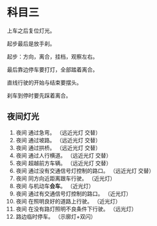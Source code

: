 # 科目三

上车之后复位灯光。

起步最后是放手刹。

起步：方向，离合，挂档，观察左右。

最后靠边停车要打灯，全部踏着离合。

直线行驶的开始与结束要摆头。

刹车到停时要先踩着离合。

## 夜间灯光

1. 夜间 通过急弯。 （远近光灯 交替）
2. 夜间 通过坡路。 （远近光灯 交替）
3. 夜间 通过拱桥。 （远近光灯 交替）
4. 夜间 通过人行横道。 （远近光灯 交替）
5. 夜间 超越前方车辆。 （远近光灯 交替）
6. 夜间 通过没有交通信号灯控制的路口。 （远近光灯 交替）
7. 夜间 同方向近距离跟车行驶。 （近光灯）
8. 夜间 与机动车**会车**。 （近光灯）
9. 夜间 通过有交通信号灯控制的路口。 （近光灯）
10. 夜间 在照明良好的道路上行驶。 （近光灯）
11. 夜间 在没有路灯照明不良条件下行驶。 （远光灯）
12. 路边临时停车。 （示廓灯+双闪）
